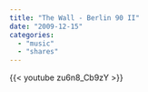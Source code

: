 ```yaml
---
title: "The Wall - Berlin 90 II"
date: "2009-12-15"
categories:
  - "music"
  - "shares"
---
```


{{< youtube zu6n8_Cb9zY >}}
